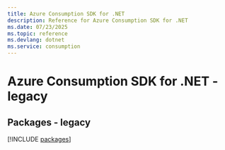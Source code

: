 ```yaml
---
title: Azure Consumption SDK for .NET
description: Reference for Azure Consumption SDK for .NET
ms.date: 07/23/2025
ms.topic: reference
ms.devlang: dotnet
ms.service: consumption
---
```

# Azure Consumption SDK for .NET - legacy
## Packages - legacy
[!INCLUDE [packages](consumption-index.md)]